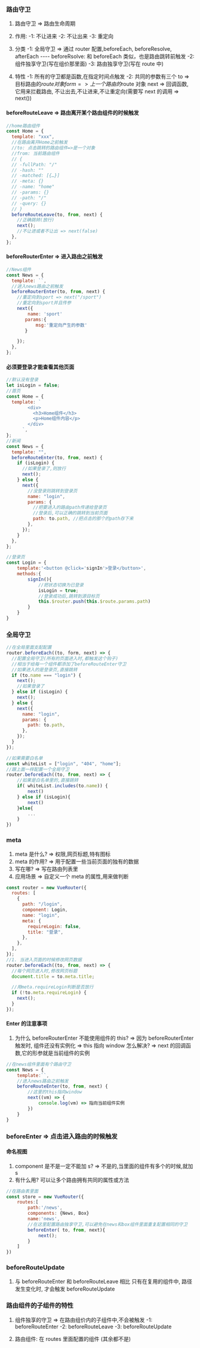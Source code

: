 ### 路由守卫

1. 路由守卫 => 路由生命周期

2. 作用:
   -1: 不让进来
   -2: 不让出来
   -3: 重定向

3. 分类
   -1: 全局守卫 => 通过 router 配置,beforeEach, beforeResolve, afterEach
   ---- beforeRsolve: 和 beforeEach 类似，也是路由跳转前触发
   -2: 组件独享守卫(写在组价那里面)
   -3: 路由独享守卫(写在 route 中)

4. 特性
   -1: 所有的守卫都是函数,在指定时间点触发
   -2: 共同的参数有三个
   to => 目标路由的$route对象
   form => 上一个路由的$route 对象
   next => 回调函数, 它用来拦截路由, 不让出去,不让进来,不让重定向(需要写 next 的调用 => next())

#### beforeRouteLeave => 路由离开某个路由组件的时候触发

```js
//home路由组件
const Home = {
  template: "xxx",
  //在路由离开Home之前触发
  //to: 点击跳转的路由组件=>是一个对象
  //from: 当前路由组件
  // {
  // -fullPath: "/"
  // -hash: ""
  // -matched: [{…}]
  // -meta: {}
  // -name: "home"
  // -params: {}
  // -path: "/"
  // -query: {}
  // }
  beforeRouteLeave(to, from, next) {
    //正确跳转(放行)
    next();
    //不让进或者不让出 => next(false)
  },
};
```

#### beforeRouterEnter => 进入路由之前触发

```js
//News组件
const News = {
  template: ``,
  //进入news路由之前触发
  beforeRouterEnter(to, from, next) {
    //重定向到sport => next("/sport")
    //重定向到sport并且传参
    next({
        name: 'sport'
       params:{
           msg:'重定向产生的参数'
       }

    });
  },
};
```

#### 必须要登录才能查看其他页面

```js
//默认没有登录
let isLogin = false;
//首页
const Home = {
  template: `
        <div>
          <h3>Home组件</h3>
          <p>Home组件内容</p>
        </div>
      `,
};
//新闻
const News = {
  template: "",
  beforeRouteEnter(to, from, next) {
    if (isLogin) {
      //如果登录了,则放行
      next();
    } else {
      next({
        //没登录则跳转到登录页
        name: "login",
        params: {
          //把要进入的路由path传递给登录页
          //登录后,可以正确的跳转到当前页面
          path: to.path, //把点击的那个的path存下来
        },
      });
    }
  },
};

//登录页
const Login = {
    template:'<button @click='signIn'>登录</button>',
    methods:{
        signIn(){
            //把状态切换为已登录
            isLogin = true;
            //登录成功后,跳转到源目标页
            this.$router.push(this.$route.params.path)
        }
    }
}

```

### 全局守卫

```js
//在全局里面支配配置
router.beforeEach((to, form, next) => {
  //配置全局守卫(所有的页面进入时,都触发这个钩子)
  //相当于给每一个组件都添加了beforeRouteEnter守卫
  //如果进入的是登录页,直接跳转
  if (to.name === "login") {
    next();
    //如果登录了
  } else if (isLogin) {
    next();
  } else {
    next({
      name: "login",
      params: {
        path: to.path,
      },
    });
  }
});
```

```js
//如果需要白名单
const whiteList = ["login", "404", "home"];
//跟上面一样配置一个全局守卫
router.beforeEach((to, from, next) => {
    //如果是白名单里的,直接跳转
    if( whiteList.includes(to.name)) {
        next()
    } else if (isLogin){
        next()
    }else{
        ...
    }
})
```

### meta

1. meta 是什么? => 权限,网页标题,特有图标
2. meta 的作用? => 用于配置一些当前页面的独有的数据
3. 写在哪? => 写在路由列表里
4. 应用场景 => 自定义一个 meta 的属性,用来做判断

```js
const router = new VueRouter({
  routes: [
    {
      path: "/login",
      component: Login,
      name: "login",
      meta: {
        requireLogin: false,
        title: "登录",
      },
    },
  ],
});
//1. 当进入页面的时候修改网页数据
router.beforeEach((to, from, next) => {
  //每个网页进入时,修改网页标题
  document.title = to.meta.title;

  //用meta.requireLogin判断是否放行
  if (!to.meta.requireLogin) {
    next();
  }
});
```

#### Enter 的注意事项

1. 为什么 beforeRouterEnter 不能使用组件的 this?
   => 因为 beforeRouterEnter 触发时, 组件还没有实例化
   => this 指向 window
   怎么解决? => next 的回调函数,它的形参就是当前组件的实例

```js
//在news组件里面有个路由守卫
const News = {
    template:``,
    //进入news路由之前触发
    beforeRouteEnter(to, from, next) {
        //这里的this指向window
        next((vm) => {
            console.log(vm) => 指向当前组件实例
        })
    }
}

```

### beforeEnter => 点击进入路由的时候触发

#### 命名视图

1. component 是不是一定不能加 s? => 不是的,当里面的组件有多个的时候,就加 s
2. 有什么用? 可以让多个路由拥有共同的属性或方法

```js
//在路由表里面
const store = new VueRouter({
    routes:[
        path:'/news',
        components: {News, Box}
        name:'news',
        //在这里配置路由独享守卫,可以避免在news和box组件里面重复配置相同的守卫
        beforeEnter( to, from, next){
            next();
        }
    ]
})

```

### beforeRouteUpdate

1. 与 beforeRouteEnter 和 beforeRouteLeave 相比
   只有在复用的组件中, 路径发生变化时, 才会触发 beforeRouteUpdate

### 路由组件的子组件的特性

1. 组件独享的守卫 => 在路由组价内的子组件中,不会被触发
   -1: beforeRouteEnter
   -2: beforeRouteLeave
   -3: beforeRouteUpdate

2. 路由组件: 在 routes 里面配置的组件 (其余都不是)

